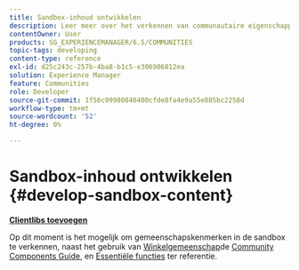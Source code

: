 ```yaml
---
title: Sandbox-inhoud ontwikkelen
description: Leer meer over het verkennen van communautaire eigenschappen in de zandbak naast de Gids van Componenten van de Gemeenschap, en de Hoofdzaak van de Eigenschap ter verwijzing.
contentOwner: User
products: SG_EXPERIENCEMANAGER/6.5/COMMUNITIES
topic-tags: developing
content-type: reference
exl-id: d25c243c-257b-4ba8-b1c5-e306906812ea
solution: Experience Manager
feature: Communities
role: Developer
source-git-commit: 1f56c99980846400cfde8fa4e9a55e885bc2258d
workflow-type: tm+mt
source-wordcount: '52'
ht-degree: 0%

---
```


# Sandbox-inhoud ontwikkelen  {#develop-sandbox-content}

**[Clientlibs toevoegen](add-clientlibs.md)**

Op dit moment is het mogelijk om gemeenschapskenmerken in de sandbox te verkennen, naast het gebruik van [Winkelgemeenschap](../../help/sites-developing/we-retail.md)de [Community Components Guide](components-guide.md), en [Essentiële functies](essentials.md) ter referentie.
